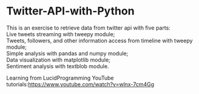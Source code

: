 # Twitter-API-with-Python
This is an exercise to retrieve data from twitter api with five parts:<br>
Live tweets streaming with tweepy module;<br>
Tweets, followers, and other information access from timeline with tweepy module;<br>
Simple analysis with pandas and numpy module;<br>
Data visualization with matplotlib module;<br>
Sentiment analysis with textblob module.<br>

Learning from LucidProgramming YouTube tutorials:https://www.youtube.com/watch?v=wlnx-7cm4Gg
